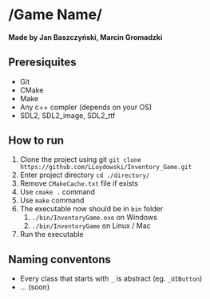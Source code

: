 # /Game Name/

#### Made by Jan Baszczyński, Marcin Gromadzki

## Preresiquites

-   Git
-   CMake
-   Make
-   Any c++ compler (depends on your OS)
-   SDL2, SDL2_image, SDL2_ttf

## How to run

1. Clone the project using git `git clone https://github.com/LLoydowski/Inventory_Game.git`
2. Enter project directory `cd ./directory/`
3. Remove `CMakeCache.txt` file if exists
4. Use `cmake .` command
5. Use `make` command
6. The executable now should be in `bin` folder
    1. `./bin/InventoryGame.exe` on Windows
    2. `./bin/InventoryGame` on Linux / Mac
7. Run the executable

## Naming conventons

-   Every class that starts with `_` is abstract (eg. `_UIButton`)
-   ... (soon)
